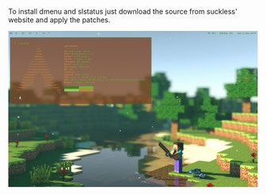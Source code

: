 To install dmenu and slstatus just download the source from suckless' website and apply the patches.

![Minecraft](minecraft/pics/2019-12-11-163916_2880x1800_scrot.png)

